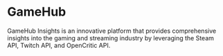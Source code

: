 # GameHub
GameHub Insights is an innovative platform that provides comprehensive insights into the gaming and streaming industry by leveraging the Steam API, Twitch API, and OpenCritic API. 

